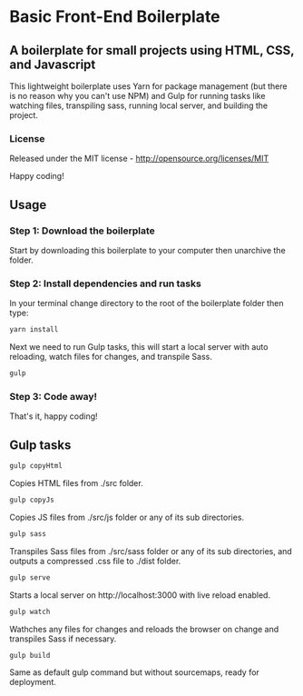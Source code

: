 # Basic Front-End Boilerplate
## A boilerplate for small projects using HTML, CSS, and Javascript
This lightweight boilerplate uses Yarn for package management (but there is no reason why you can't use NPM) and Gulp for running tasks like watching files, transpiling sass, running local server, and building the project.

### License
Released under the MIT license - http://opensource.org/licenses/MIT

Happy coding!

## Usage
### Step 1: Download the boilerplate
Start by downloading this boilerplate to your computer then unarchive the folder.

### Step 2: Install dependencies and run tasks
In your terminal change directory to the root of the boilerplate folder then type:
```bash
yarn install
```
Next we need to run Gulp tasks, this will start a local server with auto reloading, watch files for changes, and transpile Sass.
```bash
gulp
```

### Step 3: Code away!
That's it, happy coding!

## Gulp tasks
```bash
gulp copyHtml
```
Copies HTML files from ./src folder.

```bash
gulp copyJs
```
Copies JS files from ./src/js folder or any of its sub directories.

```bash
gulp sass
```
Transpiles Sass files from ./src/sass folder or any of its sub directories, and outputs a compressed .css file to ./dist folder.

```bash
gulp serve
```
Starts a local server on http://localhost:3000 with live reload enabled.

```bash
gulp watch
```
Wathches any files for changes and reloads the browser on change and transpiles Sass if necessary.

```bash
gulp build
``` 
Same as default gulp command but without sourcemaps, ready for deployment.
